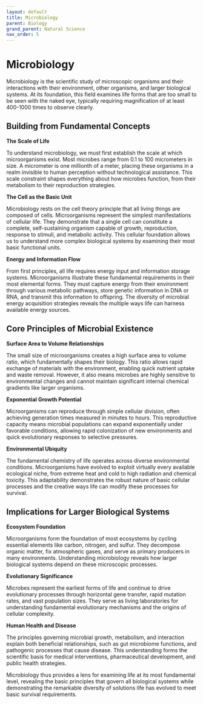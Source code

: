 ```yaml
---
layout: default
title: Microbiology
parent: Biology
grand_parent: Natural Science
nav_order: 5
---
```


# Microbiology

Microbiology is the scientific study of microscopic organisms and their interactions with their environment, other organisms, and larger biological systems. At its foundation, this field examines life forms that are too small to be seen with the naked eye, typically requiring magnification of at least 400-1000 times to observe clearly.

## Building from Fundamental Concepts

**The Scale of Life**

To understand microbiology, we must first establish the scale at which microorganisms exist. Most microbes range from 0.1 to 100 micrometers in size. A micrometer is one millionth of a meter, placing these organisms in a realm invisible to human perception without technological assistance. This scale constraint shapes everything about how microbes function, from their metabolism to their reproduction strategies.

**The Cell as the Basic Unit**

Microbiology rests on the cell theory principle that all living things are composed of cells. Microorganisms represent the simplest manifestations of cellular life. They demonstrate that a single cell can constitute a complete, self-sustaining organism capable of growth, reproduction, response to stimuli, and metabolic activity. This cellular foundation allows us to understand more complex biological systems by examining their most basic functional units.

**Energy and Information Flow**

From first principles, all life requires energy input and information storage systems. Microorganisms illustrate these fundamental requirements in their most elemental forms. They must capture energy from their environment through various metabolic pathways, store genetic information in DNA or RNA, and transmit this information to offspring. The diversity of microbial energy acquisition strategies reveals the multiple ways life can harness available energy sources.

## Core Principles of Microbial Existence

**Surface Area to Volume Relationships**

The small size of microorganisms creates a high surface area to volume ratio, which fundamentally shapes their biology. This ratio allows rapid exchange of materials with the environment, enabling quick nutrient uptake and waste removal. However, it also means microbes are highly sensitive to environmental changes and cannot maintain significant internal chemical gradients like larger organisms.

**Exponential Growth Potential**

Microorganisms can reproduce through simple cellular division, often achieving generation times measured in minutes to hours. This reproductive capacity means microbial populations can expand exponentially under favorable conditions, allowing rapid colonization of new environments and quick evolutionary responses to selective pressures.

**Environmental Ubiquity**

The fundamental chemistry of life operates across diverse environmental conditions. Microorganisms have evolved to exploit virtually every available ecological niche, from extreme heat and cold to high radiation and chemical toxicity. This adaptability demonstrates the robust nature of basic cellular processes and the creative ways life can modify these processes for survival.

## Implications for Larger Biological Systems

**Ecosystem Foundation**

Microorganisms form the foundation of most ecosystems by cycling essential elements like carbon, nitrogen, and sulfur. They decompose organic matter, fix atmospheric gases, and serve as primary producers in many environments. Understanding microbiology reveals how larger biological systems depend on these microscopic processes.

**Evolutionary Significance**

Microbes represent the earliest forms of life and continue to drive evolutionary processes through horizontal gene transfer, rapid mutation rates, and vast population sizes. They serve as living laboratories for understanding fundamental evolutionary mechanisms and the origins of cellular complexity.

**Human Health and Disease**

The principles governing microbial growth, metabolism, and interaction explain both beneficial relationships, such as gut microbiome functions, and pathogenic processes that cause disease. This understanding forms the scientific basis for medical interventions, pharmaceutical development, and public health strategies.

Microbiology thus provides a lens for examining life at its most fundamental level, revealing the basic principles that govern all biological systems while demonstrating the remarkable diversity of solutions life has evolved to meet basic survival requirements.
